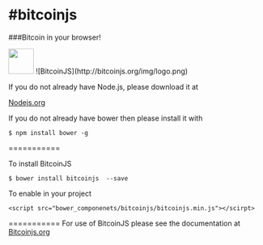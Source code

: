 #bitcoinjs
===========
###Bitcoin in your browser!

<img src="http://bower.io/img/bower-logo.png" height="50"/> 
![BitcoinJS](http://bitcoinjs.org/img/logo.png)

If you do not already have Node.js, please download it at 

[Nodejs.org](http://nodejs.org/)

If you do not already have bower then please install it with

    $ npm install bower -g


===========

To install BitcoinJS

    $ bower install bitcoinjs  --save 
    
To enable in your project

    <script src="bower_componenets/bitcoinjs/bitcoinjs.min.js"></scirpt>
    
===========
For use of BitcoinJS please see the documentation at [Bitcoinjs.org](http://bitcoinjs.org/)